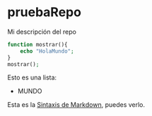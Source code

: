 # pruebaRepo
Mi descripción del repo

```php
function mostrar(){
    echo "HolaMundo";
}
mostrar();
```

Esto es una lista:
 - MUNDO

Esta es la [Sintaxis de Markdown](https://markdown.es/sintaxis-markdown/), puedes verlo.
